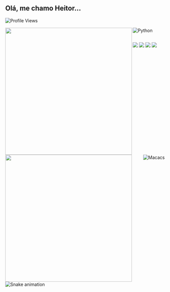 ## Olá, me chamo Heitor... 

![Profile Views](http://estruyf-github.azurewebsites.net/api/VisitorHit?user=SrGambiarra-rg&repo=SrGambiarra-rg&countColorcountColor)

  <img  align="left"  width="400px" src="https://github-readme-stats.vercel.app/api?username=SrGambiarra-rg&show_icons=true&theme=midnight-purple"/>
  <img  align="left"  width="400px" src="https://github-readme-stats.vercel.app/api/top-langs/?username=SrGambiarra-rg&layout=compact&hide=shell&theme=midnight-purple"/>

![Python](https://img.shields.io/badge/Python-14354C?style=for-the-badge&logo=python&logoColor=white)

  <img align="right" alt="Macacs" src="https://cdn.discordapp.com/attachments/799471348492795914/870678257589170276/MacacoGIF.gif">
</div>
  
  ##
 
<div> 
  <a href="https://www.youtube.com/channel/UCtzSRMR6zsv8ywCmm3O2XqQ" target="_blank"><img src="https://img.shields.io/badge/YouTube-FF0000?style=for-the-badge&logo=youtube&logoColor=white" target="_blank"></a>
  <a href="https://www.instagram.com/heitor_tasso/" target="_blank"><img src="https://img.shields.io/badge/-Instagram-%23E4405F?style=for-the-badge&logo=instagram&logoColor=white" target="_blank"></a>
 	<a href="https://www.twitch.tv/heitortasso" target="_blank"><img src="https://img.shields.io/badge/Twitch-9146FF?style=for-the-badge&logo=twitch&logoColor=white" target="_blank"></a>
 <a href="https://discord.gg/98v7vXxQkA" target="_blank"><img src="https://img.shields.io/badge/Discord-7289DA?style=for-the-badge&logo=discord&logoColor=white" target="_blank"></a>
 
  ![Snake animation](https://github.com/SrGambiarra/SrGambiarra/blob/output/github-contribution-grid-snake.svg)
 
</div>
